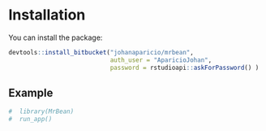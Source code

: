 
<!-- README.md is generated from README.Rmd. Please edit that file -->

# Installation

You can install the package:

``` r
devtools::install_bitbucket("johanaparicio/mrbean", 
                            auth_user = "AparicioJohan", 
                            password = rstudioapi::askForPassword() )
```

## Example

``` r
#  library(MrBean)
#  run_app()
```
